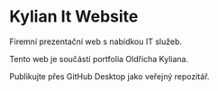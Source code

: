 # Kylian It Website

Firemní prezentační web s nabídkou IT služeb.

Tento web je součástí portfolia Oldřicha Kyliana.

Publikujte přes GitHub Desktop jako veřejný repozitář.